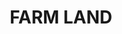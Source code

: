 ---
title: "FARM LAND"
url: /nadavaramba/farm-land-near-nadavaramba-kerala-680661-868c-f5-vellookkara-kerala/
shop: agrarian
---